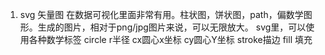 1. svg 矢量图 在数据可视化里面非常有用。柱状图，饼状图，path，偏数学图形。生成的图片，相对于png/jpg图片来说，可以无限放大。
svg里，可以使用各种数学标签
circle
r半径 cx圆心x坐标 cy圆心Y坐标
stroke描边
fill 填充